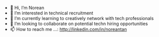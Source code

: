 - 👋 Hi, I’m Norean
- 👀 I’m interested in technical recruitment
- 🌱 I’m currently learning to creatively network with tech professionals
- 💞️ I’m looking to collaborate on potential techn hiring opportunities
- 📫 How to reach me ...: http://linkedin.com/in/noreantan

<!---
Noreantan/Noreantan is a ✨ special ✨ repository because its `README.md` (this file) appears on your GitHub profile.
You can click the Preview link to take a look at your changes.
--->
